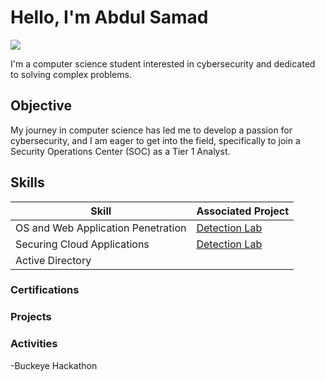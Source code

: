 # Hello, I'm Abdul Samad
<a href="https://www.linkedin.com/in/abdul-samad200/"><img src="https://img.shields.io/badge/-LinkedIn-0072b1?&style=for-the-badge&logo=linkedin&logoColor=white" /></a>




I'm a computer science student interested in cybersecurity and dedicated to solving complex problems.

## Objective
My journey in computer science has led me to develop a passion for cybersecurity, and I am eager to get into the field, specifically to join a Security Operations Center (SOC) 
as a Tier 1 Analyst.

## Skills

| Skill                                         | Associated Project         |
|-----------------------------------------------|----------------------------|
| OS and Web Application Penetration            | <a href="https://google.com">Detection Lab</a>|
| Securing Cloud Applications                   | <a href="https://google.com">Detection Lab</a>|
| Active Directory                              |  |




### Certifications



### Projects



### Activities

-Buckeye Hackathon


